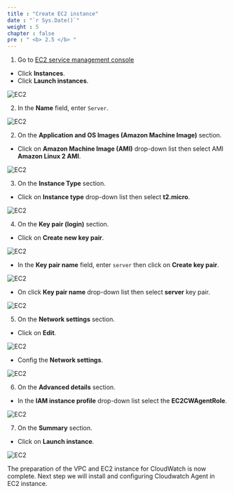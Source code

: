 ```yaml
---
title : "Create EC2 instance"
date : "`r Sys.Date()`"
weight : 5
chapter : false
pre : " <b> 2.5 </b> "
---
```


1. Go to [EC2 service management console](https://console.aws.amazon.com/ec2/v2/home)
  + Click **Instances**.
  + Click **Launch instances**.
  
![EC2](/images/2-preparation/2.5-create-ec2/001-createec2.png)

2. In the **Name** field, enter `Server`.

![EC2](/images/2-preparation/2.5-create-ec2/002-createec2.png)

2. On the **Application and OS Images (Amazon Machine Image)** section.
  + Click on **Amazon Machine Image (AMI)** drop-down list then select AMI **Amazon Linux 2 AMI**.
  
![EC2](/images/2-preparation/2.5-create-ec2/003-createec2.png)

3. On the **Instance Type** section.
 + Click on **Instance type** drop-down list then select **t2.micro**.
 
![EC2](/images/2-preparation/2.5-create-ec2/004-createec2.png)

4. On the **Key pair (login)** section.
  + Click on **Create new key pair**.

![EC2](/images/2-preparation/2.5-create-ec2/005-createec2.png)

  + In the **Key pair name** field, enter `server` then click on **Create key pair**.

![EC2](/images/2-preparation/2.5-create-ec2/006-createec2.png)

  + On click **Key pair name** drop-down list then select **server** key pair.

![EC2](/images/2-preparation/2.5-create-ec2/007-createec2.png)

5. On the **Network settings** section.

  + Click on **Edit**.

![EC2](/images/2-preparation/2.5-create-ec2/008-createec2.png)

  + Config the **Network settings**.

![EC2](/images/2-preparation/2.5-create-ec2/009-createec2.png)

6. On the **Advanced details** section.

  + In the **IAM instance profile** drop-down list select the **EC2CWAgentRole**.

![EC2](/images/2-preparation/2.5-create-ec2/010-createec2.png)

7. On the **Summary** section.
  + Click on **Launch instance**.

![EC2](/images/2-preparation/2.5-create-ec2/011-createec2.png)

The preparation of the VPC and EC2 instance for CloudWatch is now complete. Next step we will install and configuring Cloudwatch Agent in EC2 instance.